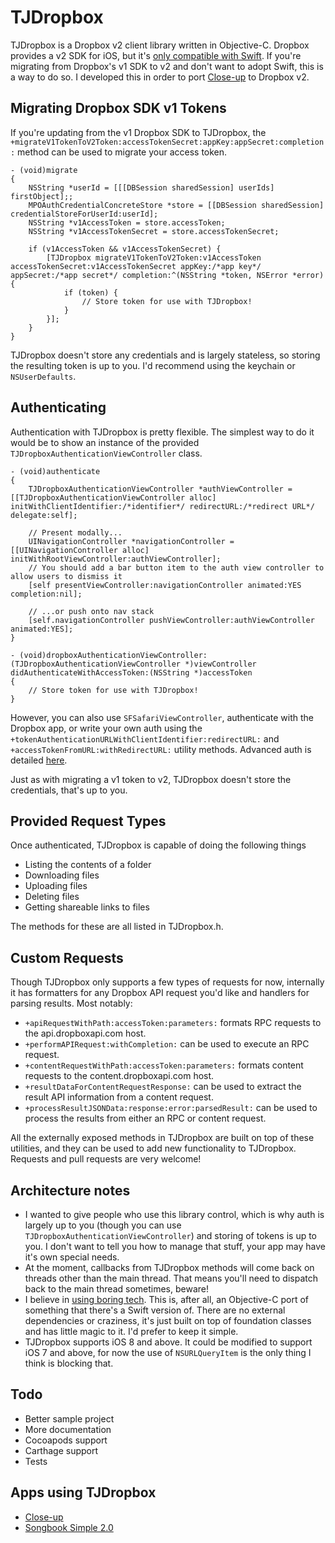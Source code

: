 # TJDropbox

TJDropbox is a Dropbox v2 client library written in Objective-C. Dropbox provides a v2 SDK for iOS, but it's [only compatible with Swift](https://www.dropboxforum.com/hc/en-us/community/posts/204715229-To-use-API-v2-in-iOS-platform-we-need-an-objective-C-version). If you're migrating from Dropbox's v1 SDK to v2 and don't want to adopt Swift, this is a way to do so. I developed this in order to port [Close-up](https://itunes.apple.com/app/id515789135) to Dropbox v2.

## Migrating Dropbox SDK v1 Tokens

If you're updating from the v1 Dropbox SDK to TJDropbox, the `+migrateV1TokenToV2Token:accessTokenSecret:appKey:appSecret:completion:` method can be used to migrate your access token.

```
- (void)migrate
{
    NSString *userId = [[[DBSession sharedSession] userIds] firstObject];;
    MPOAuthCredentialConcreteStore *store = [[DBSession sharedSession] credentialStoreForUserId:userId];
    NSString *v1AccessToken = store.accessToken;
    NSString *v1AccessTokenSecret = store.accessTokenSecret;
    
    if (v1AccessToken && v1AccessTokenSecret) {
        [TJDropbox migrateV1TokenToV2Token:v1AccessToken accessTokenSecret:v1AccessTokenSecret appKey:/*app key*/ appSecret:/*app secret*/ completion:^(NSString *token, NSError *error) {
            if (token) {
                // Store token for use with TJDropbox!
            }
        }];
    }
}
```

TJDropbox doesn't store any credentials and is largely stateless, so storing the resulting token is up to you. I'd recommend using the keychain or `NSUserDefaults`.

## <a name="auth">Authenticating</a>

Authentication with TJDropbox is pretty flexible. The simplest way to do it would be to show an instance of the provided `TJDropboxAuthenticationViewController` class.

```
- (void)authenticate
{
	TJDropboxAuthenticationViewController *authViewController = [[TJDropboxAuthenticationViewController alloc] initWithClientIdentifier:/*identifier*/ redirectURL:/*redirect URL*/ delegate:self];
	
	// Present modally...
	UINavigationController *navigationController = [[UINavigationController alloc] initWithRootViewController:authViewController];
	// You should add a bar button item to the auth view controller to allow users to dismiss it
	[self presentViewController:navigationController animated:YES completion:nil];
	
	// ...or push onto nav stack
	[self.navigationController pushViewController:authViewController animated:YES];
}

- (void)dropboxAuthenticationViewController:(TJDropboxAuthenticationViewController *)viewController didAuthenticateWithAccessToken:(NSString *)accessToken
{
	// Store token for use with TJDropbox!
}
```

However, you can also use `SFSafariViewController`, authenticate with the Dropbox app, or write your own auth using the `+tokenAuthenticationURLWithClientIdentifier:redirectURL:` and `+accessTokenFromURL:withRedirectURL:` utility methods. Advanced auth is detailed [here](Docs/advanced-auth.md).

Just as with migrating a v1 token to v2, TJDropbox doesn't store the credentials, that's up to you.

## Provided Request Types

Once authenticated, TJDropbox is capable of doing the following things

- Listing the contents of a folder
- Downloading files
- Uploading files
- Deleting files
- Getting shareable links to files

The methods for these are all listed in TJDropbox.h.

## Custom Requests

Though TJDropbox only supports a few types of requests for now, internally it has formatters for any Dropbox API request you'd like and handlers for parsing results. Most notably:

- `+apiRequestWithPath:accessToken:parameters:` formats RPC requests to the api.dropboxapi.com host.
- `+performAPIRequest:withCompletion:` can be used to execute an RPC request.
- `+contentRequestWithPath:accessToken:parameters:` formats content requests to the content.dropboxapi.com host.
- `+resultDataForContentRequestResponse:` can be used to extract the result API information from a content request.
- `+processResultJSONData:response:error:parsedResult:` can be used to process the results from either an RPC or content request.

All the externally exposed methods in TJDropbox are built on top of these utilities, and they can be used to add new functionality to TJDropbox. Requests and pull requests are very welcome!

## Architecture notes

- I wanted to give people who use this library control, which is why auth is largely up to you (though you can use `TJDropboxAuthenticationViewController`) and storing of tokens is up to you. I don't want to tell you how to manage that stuff, your app may have it's own special needs.
- At the moment, callbacks from TJDropbox methods will come back on threads other than the main thread. That means you'll need to dispatch back to the main thread sometimes, beware!
- I believe in [using boring tech](http://mcfunley.com/choose-boring-technology). This is, after all, an Objective-C port of something that there's a Swift version of. There are no external dependencies or craziness, it's just built on top of foundation classes and has little magic to it. I'd prefer to keep it simple.
- TJDropbox supports iOS 8 and above. It could be modified to support iOS 7 and above, for now the use of `NSURLQueryItem` is the only thing I think is blocking that.

## Todo

- Better sample project
- More documentation
- Cocoapods support
- Carthage support
- Tests

## Apps using TJDropbox

- [Close-up](https://itunes.apple.com/app/id515789135)
- [Songbook Simple 2.0](http://itunes.apple.com/us/app/songbook-simple/id728359573?mt=8)
